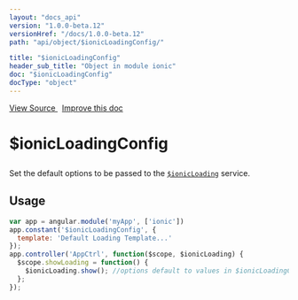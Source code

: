 ```yaml
---
layout: "docs_api"
version: "1.0.0-beta.12"
versionHref: "/docs/1.0.0-beta.12"
path: "api/object/$ionicLoadingConfig/"

title: "$ionicLoadingConfig"
header_sub_title: "Object in module ionic"
doc: "$ionicLoadingConfig"
docType: "object"
---
```


<div class="improve-docs">
  <a href='http://github.com/driftyco/ionic/tree/master/js/angular/service/loading.js#L35'>
    View Source
  </a>
  &nbsp;
  <a href='http://github.com/driftyco/ionic/edit/master/js/angular/service/loading.js#L35'>
    Improve this doc
  </a>
</div>




<h1 class="api-title">

  $ionicLoadingConfig



</h1>





Set the default options to be passed to the <a href="/docs/api/service/$ionicLoading/"><code>$ionicLoading</code></a> service.









## Usage
```js
var app = angular.module('myApp', ['ionic'])
app.constant('$ionicLoadingConfig', {
  template: 'Default Loading Template...'
});
app.controller('AppCtrl', function($scope, $ionicLoading) {
  $scope.showLoading = function() {
    $ionicLoading.show(); //options default to values in $ionicLoadingConfig
  };
});
```


  

  
  
  






